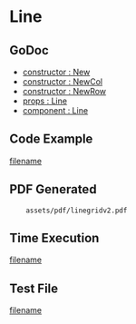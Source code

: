 # Line

## GoDoc
* [constructor : New](https://pkg.go.dev/github.com/huabtc/maroto/v2/pkg/components/line#New)
* [constructor : NewCol](https://pkg.go.dev/github.com/huabtc/maroto/v2/pkg/components/line#NewCol)
* [constructor : NewRow](https://pkg.go.dev/github.com/huabtc/maroto/v2/pkg/components/line#NewRow)
* [props : Line](https://pkg.go.dev/github.com/huabtc/maroto/v2/pkg/props#Line)
* [component : Line](https://pkg.go.dev/github.com/huabtc/maroto/v2/pkg/components/line#Line)

## Code Example
[filename](../../assets/examples/line/v2/main.go ':include :type=code')

## PDF Generated
```pdf
	assets/pdf/linegridv2.pdf
```
## Time Execution
[filename](../../assets/text/linegridv2.txt  ':include :type=code')

## Test File
[filename](https://raw.githubusercontent.com/johnfercher/maroto/master/test/maroto/examples/line.json  ':include :type=code')